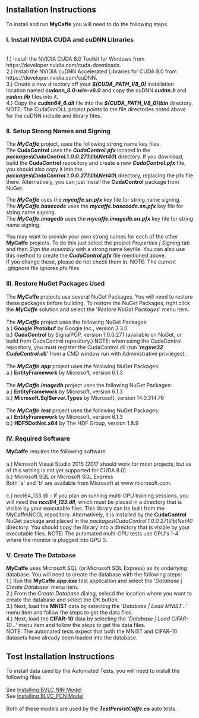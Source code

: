 <H2>Installation Instructions</H2>
To install and run <b>MyCaffe</b> you will need to do the following steps.
</br>
<H3>I. Install NVIDIA CUDA and cuDNN Libraries</H3>
</br>1.) Install the NVIDIA CUDA 8.0 Toolkit for Windows from https://developer.nvidia.com/cuda-downloads. 
</br>2.) Install the NVIDIA cuDNN Accelerated Libraries for CUDA 8.0 from https://developer.nvidia.com/cuDNN.
</br>3.) Create a new directory off your <b><i>$(CUDA_PATH_V8_0)</i></b> installation location named <b><i>cudann_8.0-win-v6.0</i></b> and copy
 the cuDNN <b><i>cudnn.h</i></b> and <b><i>cudnn.lib</i></b> files into it.
</br>4.) Copy the <b><i>cudnn64_6.dll</i></b> file into the <b><i>$(CUDA_PATH_V8_0)\bin</i></b> directory.
</br>
NOTE: The CudaDnnDLL project points to the file directories noted above for the cuDNN include and library files.  

<H3>II. Setup Strong Names and Signing</H3>
The <b><i>MyCaffe</i></b> project, uses the following strong name key files:
</br>The <b>CudaControl</b> uses the <b><i>CudaControl.pfx</i></b> located in the <b><i>packages\CudaControl.1.0.0.271\lib\Net40\</i></b> directory.  
If you download, build the <b>CudaControl</b> repository and create a new <b><i>CudaControl.pfx</i></b> file, you should also copy it into the 
<b><i>packages\CudaControl.1.0.0.271\lib\Net40\</i></b> directory, replacing the pfx file there.  Alternatively, you can just install 
the <b>CudaControl</b> package from NuGet.
</p>
The <b><i>MyCaffe</i></b> uses the <b><i>mycaffe.sn.pfx</i></b> key file for string name signing.
</br>The <b><i>MyCaffe.basecode</i></b> uses the <b><i>mycaffe.basecode.sn.pfx</i></b> key file for string name signing.
</br>The <b><i>MyCaffe.imagedb</i></b> uses the <b><i>mycaffe.imagedb.sn.pfx</i></b> key file for string name signing.
</p>
You may want to provide your own strong names for each of the other <b>MyCaffe</b> projects.  To do this just select the project <i>Properties | Signing</i> tab and
then <i>Sign the assembly</i> with a strong name keyfile.  You can also use this method to create the <b><i>CudaControl.pfx</i></b> file mentioned above.
</br>If you change these, please do not check them in.  NOTE: The current .gitignore file ignores pfx files.

<H3>III. Restore NuGet Packages Used</H3>
The <b>MyCaffe</b> projects use several NuGet Packages. You will need to restore these packages before building.  To restore the NuGet Packages, 
right click the <b><i>MyCaffe</i></b> solution and select the '<i>Restore NuGet Packages</i>' menu item.
</br>
</br>The <b><i>MyCaffe</i></b> project uses the following NuGet Packages:
</br>a.) <b>Google.Protobuf</b> by Google Inc., version 3.3.0
</br>b.) <b>CudaControl</b> by SignalPOP, version 1.0.0.271 (available on NuGet, or build from CudaControl repository.)  NOTE: when using the CudaControl repository,
you must register the CudaControl.dll (run '<b><i>regsvr32 CudaControl.dll</i></b>' from a CMD window run with Administrative privileges).
</br>
</br>The <b><i>MyCaffe.app</i></b> project uses the following NuGet Packages:
  </br>a.) <b>EntityFramework</b> by Microsoft, version 6.1.3
</br>
</br>The <b><i>MyCaffe.imagedb</i></b> project uses the following NuGet Packages:
  </br>a.) <b>EntityFramework</b> by Microsoft, version 6.1.3
  </br>b.) <b>Microsoft.SqlServer.Types</b> by Microsoft, version 14.0.314.76
</br>
</br>The <b><i>MyCaffe.test</i></b> project uses the following NuGet Packages:
  </br>a.) <b>EntityFramework</b> by Microsoft, version 6.1.3  
  </br>b.) <b>HDF5DotNet.x64</b> by The HDF Group, version 1.8.9
<H3>IV. Required Software</H3>
<b>MyCaffe</b> requires the following software.
</br>
</br>a.) Microsoft Visual Studio 2015 (2017 should work for most projects, but as of this writing is not yet supported for CUDA 8.0)
</br>b.) Microsoft SQL or Microsoft SQL Express
</br>Both 'a' and 'b' are available from Microsoft at www.microsoft.com.
</br>
</br>c.) nccl64_133.dll - If you plan on running multi-GPU training sessions, you will need the <b><i>nccl64_133.dll</i></b>, which must be placed
in a directory that is visible by your executable files.  This library can be built from the MyCaffe\NCCL repository.  Alternatively, it is installed
by the <b>CudaControl</b> NuGet package and placed in the <i>packages\CudaControl.1.0.0.271\lib\Net40</i> directory.  You should copy the library into
a directory that is visible by your executable files.  NOTE: The automated multi-GPU tests use GPU's 1-4 where the monitor is plugged into GPU 0.
</br>
<H3>V. Create The Database</H3>
<b>MyCaffe</b> uses Microsoft SQL (or Microsoft SQL Express) as its underlying database.  You will need to create the database with the following steps:
</br>1.) Run the <b>MyCaffe.app.exe</b> test application and select the '<i>Database | Create Database</i>' menu item.
</br>2.) From the <i>Create Database</i> dialog, selecd the location where you want to create the database and select the <i>OK</i> button.
</br>3.) Next, load the <b>MNIST</b> data by selecting the '<i>Database | Load MNIST...'</i> menu item and follow the steps to get the data files.
</br>4.) Next, load the <b>CIFAR-10</b> data by selecting the '<i>Database | Load CIFAR-10...'</i> menu item and follow the steps to get the data files.
</br>NOTE: The automated tests expect that both the MNIST and CIFAR-10 datasets have already been loaded into the database.
<H2>Test Installation Instructions</H2>
To install data used by the Automated Tests, you will need to install the following files:
</br>
</br>See <a href=".\MyCaffe.test\test_data\models\bvlc_nin\INSTALL.md">Installing BVLC NIN Model</a>
</br>See <a href=".\MyCaffe.test\test_data\models\voc_fcns32\INSTALL.md">Installing BLVC_FCN Model</a>
</br>
</br>Both of these models are used by the <b><i>TestPersistCaffe.cs</i></b> auto tests.

